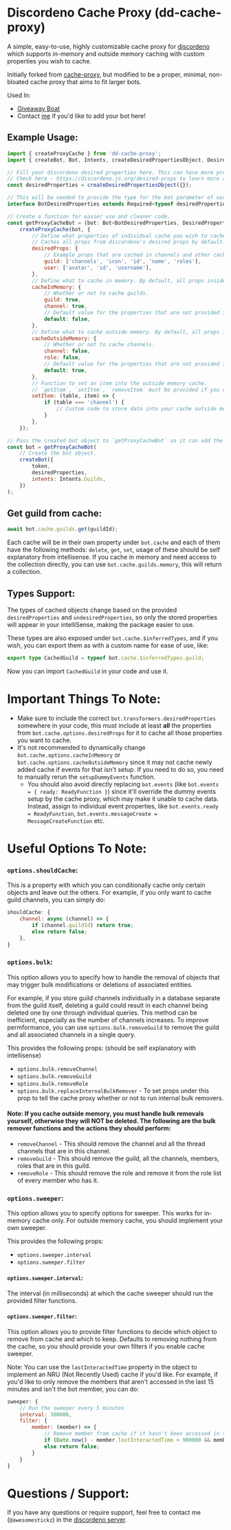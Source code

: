 # Discordeno Cache Proxy (dd-cache-proxy)

A simple, easy-to-use, highly customizable cache proxy for [discordeno](https://github.com/discordeno) which supports in-memory and outside memory caching with custom properties you wish to cache.

Initially forked from [cache-proxy](https://github.com/discordeno/cache-proxy), but modified to be a proper, minimal, non-bloated cache proxy that aims to fit larger bots.

Used In:

-   [Giveaway Boat](https://giveaway.boats)
-   Contact [me](https://github.com/AwesomeStickz#contact-me) if you'd like to add your bot here!

## Example Usage:

```js
import { createProxyCache } from 'dd-cache-proxy';
import { createBot, Bot, Intents, createDesiredPropertiesObject, DesiredPropertiesBehavior } from '@discordeno/bot';

// Fill your discordeno desired properties here. This can have more properties than you'd like to store in your cache, as you can provide those properties later separately.
// Check here - https://discordeno.js.org/desired-props to learn more about discordeno's desired properties.
const desiredProperties = createDesiredPropertiesObject({});

// This will be needed to provide the type for the bot parameter of our function.
interface BotDesiredProperties extends Required<typeof desiredProperties> {}

// Create a function for easier use and cleaner code.
const getProxyCacheBot = (bot: Bot<BotDesiredProperties, DesiredPropertiesBehavior.RemoveKey>) =>
    createProxyCache(bot, {
        // Define what properties of individual cache you wish to cache. This property must also be in your discordeno's desired properties.
        // Caches all props from discordeno's desired props by default. Or you can use the `undesiredProps` prop to reverse the behavior of `desiredProps`.
        desiredProps: {
            // Example props that are cached in channels and other cache. Accepts an array of props of the cache. All props are optional.
            guild: ['channels', 'icon', 'id', 'name', 'roles'],
            user: ['avatar', 'id', 'username'],
        },
        // Define what to cache in memory. By default, all props inside `cacheInMemory` are set to `true`.
        cacheInMemory: {
            // Whether or not to cache guilds.
            guild: true,
            channel: true,
            // Default value for the properties that are not provided inside `cacheInMemory`.
            default: false,
        },
        // Define what to cache outside memory. By default, all props inside `cacheOutsideMemory` are set to `false`.
        cacheOutsideMemory: {
            // Whether or not to cache channels.
            channel: false,
            role: false,
            // Default value for the properties that are not provided inside `cacheOutsideMemory`.
            default: true,
        },
        // Function to set an item into the outside memory cache.
        // `getItem`, `setItem`, `removeItem` must be provided if you cache outside memory. Otherwise, you can omit these.
        setItem: (table, item) => {
            if (table === 'channel') {
                // Custom code to store data into your cache outside memory, say redis or a database or whichever you use.
            }
        },
    });

// Pass the created bot object to `getProxyCacheBot` so it can add the cache proxy to it.
const bot = getProxyCacheBot(
    // Create the bot object.
    createBot({
        token,
        desiredProperties,
        intents: Intents.Guilds,
    })
);
```

## Get guild from cache:

```js
await bot.cache.guilds.get(guildId);
```

Each cache will be in their own property under `bot.cache` and each of them have the following methods: `delete`, `get`, `set`, usage of these should be self explanatory from intellisense. If you cache in memory and need access to the collection directly, you can use `bot.cache.guilds.memory`, this will return a collection.

## Types Support:

The types of cached objects change based on the provided `desiredProperties` and `undesiredProperties`, so only the stored properties will appear in your intelliSense, making the package easier to use.

These types are also exposed under `bot.cache.$inferredTypes`, and if you wish, you can export them as with a custom name for ease of use, like:

```ts
export type CachedGuild = typeof bot.cache.$inferredTypes.guild;
```

Now you can import `CachedGuild` in your code and use it.

# **Important Things To Note:**

-   Make sure to include the correct `bot.transformers.desiredProperties` somewhere in your code, this must include at least **all** the properties from `bot.cache.options.desiredProps` for it to cache all those properties you want to cache.
-   It's not recommended to dynamically change `bot.cache.options.cacheInMemory` or `bot.cache.options.cacheOutsideMemory` since it may not cache newly added cache if events for that isn't setup. If you need to do so, you need to manually rerun the `setupDummyEvents` function.
    -   You should also avoid directly replacing `bot.events` (like `bot.events = { ready: ReadyFunction }`) since it'll override the dummy events setup by the cache proxy, which may make it unable to cache data. Instead, assign to individual event properties, like `bot.events.ready = ReadyFunction`, `bot.events.messageCreate = MessageCreateFunction` etc.

# Useful Options To Note:

### `options.shouldCache`:

This is a property with which you can conditionally cache only certain objects and leave out the others. For example, if you only want to cache guild channels, you can simply do:

```js
shouldCache: {
    channel: async (channel) => {
        if (channel.guildId) return true;
        else return false;
    },
}
```

### `options.bulk`:

This option allows you to specify how to handle the removal of objects that may trigger bulk modifications or deletions of associated entities.

For example, if you store guild channels individually in a database separate from the guild itself, deleting a guild could result in each channel being deleted one by one through individual queries. This method can be inefficient, especially as the number of channels increases. To improve permformance, you can use `options.bulk.removeGuild` to remove the guild and all associated channels in a single query.

This provides the following props: (should be self explanatory with intellisense)

-   `options.bulk.removeChannel`
-   `options.bulk.removeGuild`
-   `options.bulk.removeRole`
-   `options.bulk.replaceInternalBulkRemover` - To set props under this prop to tell the cache proxy whether or not to run internal bulk removers.

#### Note: If you cache outside memory, you must handle bulk removals yourself, otherwise they will **NOT** be deleted. The following are the bulk remover functions and the actions they should perform:

-   `removeChannel` - This should remove the channel and all the thread channels that are in this channel.
-   `removeGuild` - This should remove the guild, all the channels, members, roles that are in this guild.
-   `removeRole` - This should remove the role and remove it from the role list of every member who has it.

### `options.sweeper`:

This option allows you to specify options for sweeper. This works for in-memory cache only. For outside memory cache, you should implement your own sweeper.

This provides the following props:

-   `options.sweeper.interval`
-   `options.sweeper.filter`

#### `options.sweeper.interval`:

The interval (in milliseconds) at which the cache sweeper should run the provided filter functions.

#### `options.sweeper.filter`:

This option allows you to provide filter functions to decide which object to remove from cache and which to keep. Defaults to removing nothing from the cache, so you should provide your own filters if you enable cache sweeper.

Note: You can use the `lastInteractedTime` property in the object to implement an NRU (Not Recently Used) cache if you'd like. For example, if you'd like to only remove the members that aren't accessed in the last 15 minutes and isn't the bot member, you can do:

```js
sweeper: {
    // Run the sweeper every 5 minutes
    interval: 300000,
    filter: {
        member: (member) => {
            // Remove member from cache if it hasn't been accessed in the last 15 minutes and if the member isn't bot member
            if (Date.now() - member.lastInteractedTime > 900000 && member.id !== bot.id) return true;
            else return false;
        }
    }
}
```

# Questions / Support:

If you have any questions or require support, feel free to contact me (`@awesomestickz`) in the [discordeno server](https://discord.gg/ddeno).
